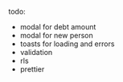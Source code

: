 todo:

- modal for debt amount
- modal for new person
- toasts for loading and errors
- validation
- rls
- prettier
